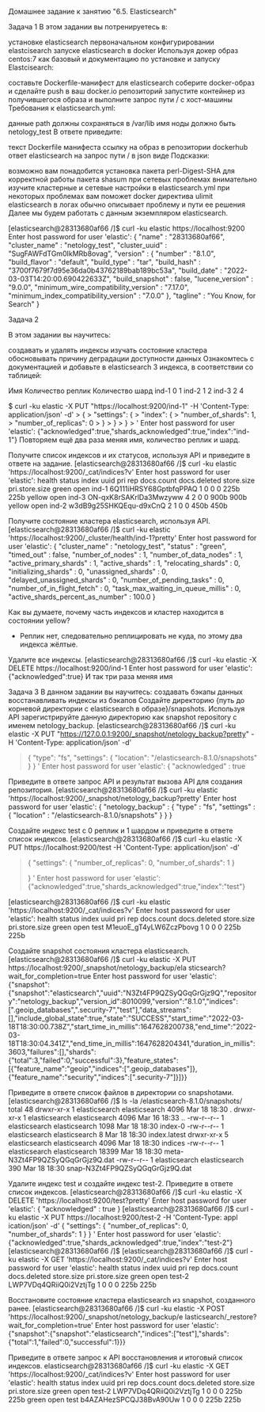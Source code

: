 Домашнее задание к занятию "6.5. Elasticsearch"

Задача 1
В этом задании вы потренируетесь в:

установке elasticsearch
первоначальном конфигурировании elastcisearch
запуске elasticsearch в docker
Используя докер образ centos:7 как базовый и документацию по установке и запуску Elastcisearch:

составьте Dockerfile-манифест для elasticsearch
соберите docker-образ и сделайте push в ваш docker.io репозиторий
запустите контейнер из получившегося образа и выполните запрос пути / c хост-машины
Требования к elasticsearch.yml:

данные path должны сохраняться в /var/lib
имя ноды должно быть netology_test
В ответе приведите:

текст Dockerfile манифеста
ссылку на образ в репозитории dockerhub
ответ elasticsearch на запрос пути / в json виде
Подсказки:

возможно вам понадобится установка пакета perl-Digest-SHA для корректной работы пакета shasum
при сетевых проблемах внимательно изучите кластерные и сетевые настройки в elasticsearch.yml
при некоторых проблемах вам поможет docker директива ulimit
elasticsearch в логах обычно описывает проблему и пути ее решения
Далее мы будем работать с данным экземпляром elasticsearch.



[elasticsearch@28313680af66 /]$ curl -ku elastic https://localhost:9200
Enter host password for user 'elastic':
{
  "name" : "28313680af66",
  "cluster_name" : "netology_test",
  "cluster_uuid" : "SugFAWFdTGm0IkMRb8ovag",
  "version" : {
    "number" : "8.1.0",
    "build_flavor" : "default",
    "build_type" : "tar",
    "build_hash" : "3700f7679f7d95e36da0b43762189bab189bc53a",
    "build_date" : "2022-03-03T14:20:00.690422633Z",
    "build_snapshot" : false,
    "lucene_version" : "9.0.0",
    "minimum_wire_compatibility_version" : "7.17.0",
    "minimum_index_compatibility_version" : "7.0.0"
  },
  "tagline" : "You Know, for Search"
}
 

Задача 2

В этом задании вы научитесь:

создавать и удалять индексы
изучать состояние кластера
обосновывать причину деградации доступности данных
Ознакомтесь с документацией и добавьте в elasticsearch 3 индекса, в соответствии со таблицей:

Имя	Количество реплик	Количество шард
ind-1	0	1
ind-2	1	2
ind-3	2	4


$ curl -ku elastic -X PUT "https://localhost:9200/ind-1" -H 'Content-Type: application/json' -d'
	> {
	>   "settings": {
	>     "index": {
	>       "number_of_shards": 1,
	>       "number_of_replicas": 0
	>     }
	>   }
	> }
	> '
	Enter host password for user 'elastic':
	{"acknowledged":true,"shards_acknowledged":true,"index":"ind-1"}
Повторяем ещё два раза меняя имя, количество реплик и шард.



Получите список индексов и их статусов, используя API и приведите в ответе на задание.
[elasticsearch@28313680af66 /]$ curl -ku elastic  'https://localhost:9200/_cat/indices?v'
Enter host password for user 'elastic':
health status index uuid                   pri rep docs.count docs.deleted store.size pri.store.size
green  open   ind-1 6Q111iHRSY68GptbfqPPAQ   1   0          0            0       225b           225b
yellow open   ind-3 ON-qxK8rSAKrlDa3Mwzyww   4   2          0            0       900b           900b
yellow open   ind-2 w3dB9g25SHKQEqu-d9xCnQ   2   1          0            0       450b           450b

Получите состояние кластера elasticsearch, используя API.
[elasticsearch@28313680af66 /]$ curl -ku elastic  'https://localhost:9200/_cluster/health/ind-1?pretty'
Enter host password for user 'elastic':
{
  "cluster_name" : "netology_test",
  "status" : "green",
  "timed_out" : false,
  "number_of_nodes" : 1,
  "number_of_data_nodes" : 1,
  "active_primary_shards" : 1,
  "active_shards" : 1,
  "relocating_shards" : 0,
  "initializing_shards" : 0,
  "unassigned_shards" : 0,
  "delayed_unassigned_shards" : 0,
  "number_of_pending_tasks" : 0,
  "number_of_in_flight_fetch" : 0,
  "task_max_waiting_in_queue_millis" : 0,
  "active_shards_percent_as_number" : 100.0
}

Как вы думаете, почему часть индексов и кластер находится в состоянии yellow?
- Реплик нет, следовательно реплицировать не куда, по этому два индекса жёлтые.

Удалите все индексы.
[elasticsearch@28313680af66 /]$ curl -ku elastic  -X DELETE https://localhost:9200/ind-1
Enter host password for user 'elastic':
{"acknowledged":true}
И так три раза меняя имя


Задача 3
В данном задании вы научитесь:
создавать бэкапы данных
восстанавливать индексы из бэкапов
Создайте директорию {путь до корневой директории с elasticsearch в образе}/snapshots.
Используя API зарегистрируйте данную директорию как snapshot repository c именем netology_backup.
[elasticsearch@28313680af66 /]$ curl -ku elastic -X PUT "https://127.0.0.1:9200/_snapshot/netology_backup?pretty" -H 'Content-Type: application/json' -d'
> {
>   "type": "fs",
>   "settings": {
>     "location": "/elasticsearch-8.1.0/snapshots"
>   }
> }
> '
Enter host password for user 'elastic':
{
  "acknowledged" : true


Приведите в ответе запрос API и результат вызова API для создания репозитория.
[elasticsearch@28313680af66 /]$ curl -ku elastic 'https://localhost:9200/_snapshot/netology_backup?pretty'
Enter host password for user 'elastic':
{
  "netology_backup" : {
    "type" : "fs",
    "settings" : {
      "location" : "/elasticsearch-8.1.0/snapshots"
    }
  }
}


Создайте индекс test с 0 реплик и 1 шардом и приведите в ответе список индексов.
[elasticsearch@28313680af66 /]$ curl -ku elastic -X PUT https://localhost:9200/test -H 'Content-Type: application/json' -d'
> { "settings":
>   { "number_of_replicas": 0,
>     "number_of_shards": 1 }
>
>   }
> '
Enter host password for user 'elastic':
{"acknowledged":true,"shards_acknowledged":true,"index":"test"}

[elasticsearch@28313680af66 /]$ curl -ku elastic 'https://localhost:9200/_cat/indices?v'
Enter host password for user 'elastic':
health status index uuid                   pri rep docs.count docs.deleted store.size pri.store.size
green  open   test  M1euoE_gT4yLW6ZczPbovg   1   0          0            0       225b           225b



Создайте snapshot состояния кластера elasticsearch.
[elasticsearch@28313680af66 /]$ curl -ku elastic -X PUT https://localhost:9200/_snapshot/netology_backup/ela
sticsearch?wait_for_completion=true
Enter host password for user 'elastic':
{"snapshot":{"snapshot":"elasticsearch","uuid":"N3Zt4FP9QZSyQGqGrGjz9Q","repository":"netology_backup","version_id":8010099,"version":"8.1.0","indices":[".geoip_databases",".security-7","test"],"data_streams":[],"include_global_state":true,"state":"SUCCESS","start_time":"2022-03-18T18:30:00.738Z","start_time_in_millis":1647628200738,"end_time":"2022-03-18T18:30:04.341Z","end_time_in_millis":1647628204341,"duration_in_millis":3603,"failures":[],"shards":{"total":3,"failed":0,"successful":3},"feature_states":[{"feature_name":"geoip","indices":[".geoip_databases"]},{"feature_name":"security","indices":[".security-7"]}]}}

Приведите в ответе список файлов в директории со snapshotами.
[elasticsearch@28313680af66 /]$ ls -la /elasticsearch-8.1.0/snapshots/
total 48
drwxr-xr-x 1 elasticsearch elasticsearch  4096 Mar 18 18:30 .
drwxr-xr-x 1 elasticsearch elasticsearch  4096 Mar 16 18:33 ..
-rw-r--r-- 1 elasticsearch elasticsearch  1098 Mar 18 18:30 index-0
-rw-r--r-- 1 elasticsearch elasticsearch     8 Mar 18 18:30 index.latest
drwxr-xr-x 5 elasticsearch elasticsearch  4096 Mar 18 18:30 indices
-rw-r--r-- 1 elasticsearch elasticsearch 18399 Mar 18 18:30 meta-N3Zt4FP9QZSyQGqGrGjz9Q.dat
-rw-r--r-- 1 elasticsearch elasticsearch   390 Mar 18 18:30 snap-N3Zt4FP9QZSyQGqGrGjz9Q.dat


Удалите индекс test и создайте индекс test-2. Приведите в ответе список индексов.
[elasticsearch@28313680af66 /]$ curl -ku elastic -X DELETE 'https://localhost:9200/test?pretty'
Enter host password for user 'elastic':
{
  "acknowledged" : true
}
[elasticsearch@28313680af66 /]$ curl -ku elastic -X PUT https://localhost:9200/test-2 -H 'Content-Type: appl
ication/json' -d' { "settings": { "number_of_replicas": 0, "number_of_shards": 1 } } '
Enter host password for user 'elastic':
{"acknowledged":true,"shards_acknowledged":true,"index":"test-2"}[elasticsearch@28313680af66 /]$
[elasticsearch@28313680af66 /]$ curl -ku elastic -X GET 'https://localhost:9200/_cat/indices?v'
Enter host password for user 'elastic':
health status index  uuid                   pri rep docs.count docs.deleted store.size pri.store.size
green  open   test-2 LWP7VDq4QRiiQ0i2VztjTg   1   0          0            0       225b           225b


Восстановите состояние кластера elasticsearch из snapshot, созданного ранее.
[elasticsearch@28313680af66 /]$ curl -ku elastic -X POST 'https://localhost:9200/_snapshot/netology_backup/e
lasticsearch/_restore?wait_for_completion=true'
Enter host password for user 'elastic':
{"snapshot":{"snapshot":"elasticsearch","indices":["test"],"shards":{"total":1,"failed":0,"successful":1}}}


Приведите в ответе запрос к API восстановления и итоговый список индексов.
elasticsearch@28313680af66 /]$ curl -ku elastic -X GET 'https://localhost:9200/_cat/indices?v'
Enter host password for user 'elastic':
health status index  uuid                   pri rep docs.count docs.deleted store.size pri.store.size
green  open   test-2 LWP7VDq4QRiiQ0i2VztjTg   1   0          0            0       225b           225b
green  open   test   b4AZAHezSPCQJ38BvA90Uw   1   0          0            0       225b           225b





